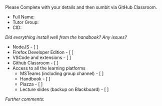 Please Complete with your details and then sumbit via GitHub Classroom.
* Full Name:
* Tutor Group:
* CID:

*Did everything install well from the handbook? Any issues?*
* NodeJS - [ ]
* Firefox Developer Edition - [ ]
* VSCode and extensions - [ ]
* Github Classroom - [ ]
* Access to all the learning platforms
  * MSTeams (including group channel) - [ ]
  * Handbook - [ ]
  * Piazza - [ ]
  * Lecture slides (backup on Blackboard) - [ ]

*Further comments:*
